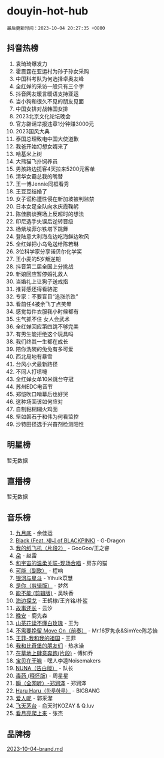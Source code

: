 # douyin-hot-hub

`最后更新时间：2023-10-04 20:27:35 +0800`

## 抖音热榜

1. 袁琦琦爆发力
1. 霍震霆在亚运村为孙子孙女采购
1. 中国科考队为何选择卓奥友峰
1. 全红婵的采访一般只有三个字
1. 抖音网友暖言暖语支持亚运
1. 当小狗和很久不见的朋友见面
1. 中国女排对战韩国女排
1. 2023北京文化论坛晚会
1. 官方辟谣举报违章1分钟赚3000元
1. 2023国风大典
1. 泰国总理致电中国大使道歉
1. 我爸开始幻想女婿来了
1. 哈基米上树
1. 大熊猫飞扑饲养员
1. 男孩路边揽客4天拉来5200元客单
1. 清华女霸总我的嘴替
1. 王一博Jennie同框看秀
1. 王豆豆结婚了
1. 女子谎称遭性侵在新加坡被判监禁
1. 日本女足全队向水庆霞鞠躬
1. 陈佳鹏谈赛场上反超时的想法
1. 印尼选手失误后逆转晋级
1. 杨紫埃菲尔铁塔下跳舞
1. 登陆意大利海岛边吃海鲜边吹风
1. 全红婵把小乌龟送给陈若琳
1. 3位科学家分享诺贝尔化学奖
1. 王小麦的5岁叛逆期
1. 抖音第二届全国上分挑战
1. 新娘回应暂停婚礼救人
1. 当婚礼上让狗子送戒指
1. 推背感还得看骆驼
1. 专家：不要盲目“追涨杀跌”
1. 看前任4被余飞丁点笑晕
1. 感觉每件衣服我小时候都有
1. 生气抓不住 女人会武术
1. 全红婵回应第四跳不够完美
1. 有男生能拒绝这个玩具吗
1. 我们终其一生都在成长
1. 陪你洗碗的兔兔有多可爱
1. 西北局地有暴雪
1. 台风小犬最新路径
1. 不同人打喷嚏
1. 全红婵女单10米跳台夺冠
1. 苏州EDC电音节
1. 郑恺吹口哨幕后也好哭
1. 这种场面该如何应对
1. 自制黏糊糊火鸡面
1. 坚如磐石于和伟为何看监控
1. 沙特田径选手兴奋剂检测阳性

## 明星榜

暂无数据

## 直播榜

暂无数据

## 音乐榜

1. [九月底](https://sf3-cdn-tos.douyinstatic.com/obj/tos-cn-ve-2774/oMfewG4PDTFhF8iz3OGQ7ABH5i6fCgnMaoCbzZ) - 余佳运
1. [Black (Feat. 제니 of BLACKPINK)](https://sf3-cdn-tos.douyinstatic.com/obj/tos-cn-ve-2774/2eb92e2debbe4fe0a552bc099aef7f28) - G-Dragon
1. [我的纸飞机（片段2）](https://sf6-cdn-tos.douyinstatic.com/obj/tos-cn-ve-2774/oM2ZrKcg2CD5AeRB2gkeXOFB1IxAGJdZPazYHf) - GooGoo/王之睿
1. [朵](https://sf3-cdn-tos.douyinstatic.com/obj/tos-cn-ve-2774/932f5bdfcd7c47b880525e92ab8a4999) - 赵雷
1. [和宇宙的温柔关联-现场合唱](https://sf6-cdn-tos.douyinstatic.com/obj/tos-cn-ve-2774/o0hONGDYQBgk0e5bqDeQOonVmncA6tC2nBwZLT) - 房东的猫
1. [可能（副歌）](https://sf6-cdn-tos.douyinstatic.com/obj/tos-cn-ve-2774/cde1731888894259b333569393c2fb51) - 程响
1. [银河与星斗](https://sf3-cdn-tos.douyinstatic.com/obj/tos-cn-ve-2774/3cc0bf5f0ef140f7b6743a631bcf3c58) - Yihuik苡慧
1. [是你（剪辑版）](https://sf3-cdn-tos.douyinstatic.com/obj/tos-cn-ve-2774/46019dae783c4c969944217fe1cfafc4) - 梦然
1. [能不能 (剪辑版)](https://sf3-cdn-tos.douyinstatic.com/obj/tos-cn-ve-2774/fc4a6c45b4a34277ba4088e1d7fdff98) - 吴映香
1. [海边探戈](https://sf6-cdn-tos.douyinstatic.com/obj/tos-cn-ve-2774/os9gE0VQCGqt6VQkZDyBBYvfSDY0QFe3vVmubn) - 王鹤棣/王齐铭/朴鲨
1. [故事还长](https://sf6-cdn-tos.douyinstatic.com/obj/tos-cn-ve-2774/30a26758c8594f0ab81ac675c33ee2c5) - 云汐
1. [晚安](https://sf6-cdn-tos.douyinstatic.com/obj/tos-cn-ve-2774/a724c5e224464218839820f4e4fd632f) - 鹿先森
1. [山茶花读不懂白玫瑰](https://sf3-cdn-tos.douyinstatic.com/obj/tos-cn-ve-2774/osfn8B7DktrRHEPJgPCfDbw7QDQEkwC16BxZg9) - 王为
1. [不需要挽留 Move On（前奏）](https://sf3-cdn-tos.douyinstatic.com/obj/tos-cn-ve-2774/ooCBhgCCkF4nExzQL9WZSUbitfA8IsDkgQIYhe) - Mr.16罗隽永&SimYee陈芯怡
1. [王菲-我和我的祖国](https://sf6-cdn-tos.douyinstatic.com/obj/tos-cn-ve-2774/3ef0f373017541e18566595c96123cab) - 王菲
1. [我和比奇堡的朋友们](https://sf6-cdn-tos.douyinstatic.com/obj/tos-cn-ve-2774/f0505db981ea4a6d91453a15924a82aa) - 热水澡
1. [在草地上肆意奔跑(片段)](https://sf6-cdn-tos.douyinstatic.com/obj/tos-cn-ve-2774/8831d494742f45dabdfa8adb8b817259) - 傅如乔
1. [宝贝在干嘛](https://sf3-cdn-tos.douyinstatic.com/obj/tos-cn-ve-2774/okW4hBCfJI5B2ZEgTCtikhMW7IafzNrBQIYkpJ) - 嘿人李逵Noisemakers
1. [NUNA（告白版）](https://sf6-cdn-tos.douyinstatic.com/obj/tos-cn-ve-2774/a65828cbd8ce41a78a430a58b49f4feb) - 队长
1. [毒药 (释怀版)](https://sf6-cdn-tos.douyinstatic.com/obj/tos-cn-ve-2774/oYILMEAzspdZBIzy4frJNB8ZHPHWAhiwowd4Ad) - 周星星
1. [瞬（全网听）-郑润泽](https://sf3-cdn-tos.douyinstatic.com/obj/tos-cn-ve-2774/o4Vb9eJZClCZTnRQYy0BRSeHGrDtrkrQgIBvQt) - 郑润泽
1. [Haru Haru（하루하루）](https://sf3-cdn-tos.douyinstatic.com/obj/tos-cn-ve-2774/940c04aa98154ee7bdbaaa2ad9f28aec) - BIGBANG
1. [爱人呢](https://sf3-cdn-tos.douyinstatic.com/obj/tos-cn-ve-2774/2041dc10f3c442f1992b439a00eaf2ba) - 郭采潔
1. [飞天茅台](https://sf6-cdn-tos.douyinstatic.com/obj/tos-cn-ve-2774/o4GhTV5kIuMWmC2Ai1WzNglssgBfQaqQCSLxUU) - 俞天时KOZAY & Q.luv
1. [看月亮爬上来](https://sf3-cdn-tos.douyinstatic.com/obj/tos-cn-ve-2774/356c324112764016b25295e535f2daf0) - 张杰

## 品牌榜

[2023-10-04-brand.md](2023-10-04-brand.md)
